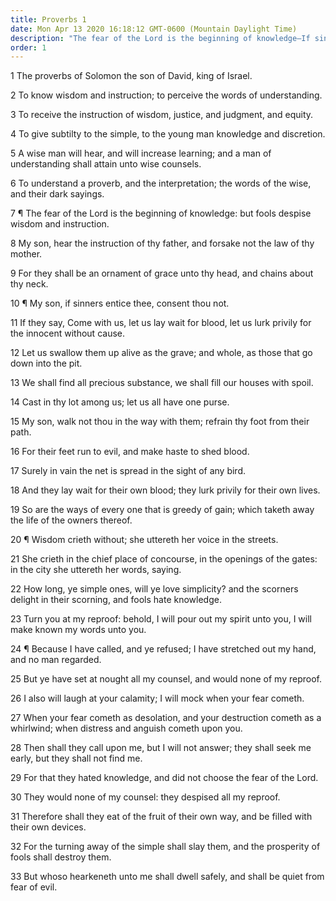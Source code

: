 ```yaml
---
title: Proverbs 1
date: Mon Apr 13 2020 16:18:12 GMT-0600 (Mountain Daylight Time)
description: "The fear of the Lord is the beginning of knowledge—If sinners entice you, do not consent—Those who hearken to wisdom will dwell safely."
order: 1
---
```


1 The proverbs of Solomon the son of David, king of Israel.

2 To know wisdom and instruction; to perceive the words of understanding.

3 To receive the instruction of wisdom, justice, and judgment, and equity.

4 To give subtilty to the simple, to the young man knowledge and discretion.

5 A wise man will hear, and will increase learning; and a man of understanding shall attain unto wise counsels.

6 To understand a proverb, and the interpretation; the words of the wise, and their dark sayings.

7 ¶ The fear of the Lord is the beginning of knowledge: but fools despise wisdom and instruction.

8 My son, hear the instruction of thy father, and forsake not the law of thy mother.

9 For they shall be an ornament of grace unto thy head, and chains about thy neck.

10 ¶ My son, if sinners entice thee, consent thou not.

11 If they say, Come with us, let us lay wait for blood, let us lurk privily for the innocent without cause.

12 Let us swallow them up alive as the grave; and whole, as those that go down into the pit.

13 We shall find all precious substance, we shall fill our houses with spoil.

14 Cast in thy lot among us; let us all have one purse.

15 My son, walk not thou in the way with them; refrain thy foot from their path.

16 For their feet run to evil, and make haste to shed blood.

17 Surely in vain the net is spread in the sight of any bird.

18 And they lay wait for their own blood; they lurk privily for their own lives.

19 So are the ways of every one that is greedy of gain; which taketh away the life of the owners thereof.

20 ¶ Wisdom crieth without; she uttereth her voice in the streets.

21 She crieth in the chief place of concourse, in the openings of the gates: in the city she uttereth her words, saying.

22 How long, ye simple ones, will ye love simplicity? and the scorners delight in their scorning, and fools hate knowledge.

23 Turn you at my reproof: behold, I will pour out my spirit unto you, I will make known my words unto you.

24 ¶ Because I have called, and ye refused; I have stretched out my hand, and no man regarded.

25 But ye have set at nought all my counsel, and would none of my reproof.

26 I also will laugh at your calamity; I will mock when your fear cometh.

27 When your fear cometh as desolation, and your destruction cometh as a whirlwind; when distress and anguish cometh upon you.

28 Then shall they call upon me, but I will not answer; they shall seek me early, but they shall not find me.

29 For that they hated knowledge, and did not choose the fear of the Lord.

30 They would none of my counsel: they despised all my reproof.

31 Therefore shall they eat of the fruit of their own way, and be filled with their own devices.

32 For the turning away of the simple shall slay them, and the prosperity of fools shall destroy them.

33 But whoso hearkeneth unto me shall dwell safely, and shall be quiet from fear of evil.
